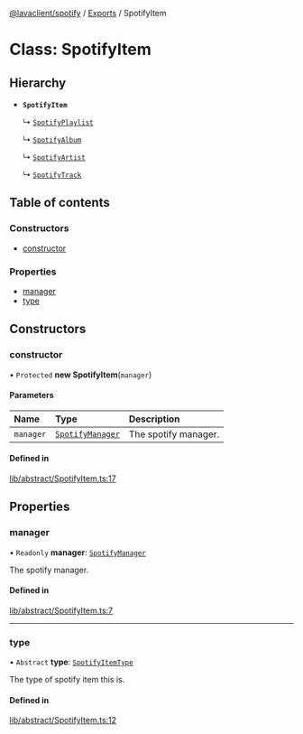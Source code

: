 [@lavaclient/spotify](../README.md) / [Exports](../modules.md) / SpotifyItem

# Class: SpotifyItem

## Hierarchy

- **`SpotifyItem`**

  ↳ [`SpotifyPlaylist`](SpotifyPlaylist.md)

  ↳ [`SpotifyAlbum`](SpotifyAlbum.md)

  ↳ [`SpotifyArtist`](SpotifyArtist.md)

  ↳ [`SpotifyTrack`](SpotifyTrack.md)

## Table of contents

### Constructors

- [constructor](SpotifyItem.md#constructor)

### Properties

- [manager](SpotifyItem.md#manager)
- [type](SpotifyItem.md#type)

## Constructors

### constructor

• `Protected` **new SpotifyItem**(`manager`)

#### Parameters

| Name | Type | Description |
| :------ | :------ | :------ |
| `manager` | [`SpotifyManager`](SpotifyManager.md) | The spotify manager. |

#### Defined in

[lib/abstract/SpotifyItem.ts:17](https://github.com/lavaclient/plugins/blob/122f37d/packages/spotify/src/lib/abstract/SpotifyItem.ts#L17)

## Properties

### manager

• `Readonly` **manager**: [`SpotifyManager`](SpotifyManager.md)

The spotify manager.

#### Defined in

[lib/abstract/SpotifyItem.ts:7](https://github.com/lavaclient/plugins/blob/122f37d/packages/spotify/src/lib/abstract/SpotifyItem.ts#L7)

___

### type

• `Abstract` **type**: [`SpotifyItemType`](../enums/SpotifyItemType.md)

The type of spotify item this is.

#### Defined in

[lib/abstract/SpotifyItem.ts:12](https://github.com/lavaclient/plugins/blob/122f37d/packages/spotify/src/lib/abstract/SpotifyItem.ts#L12)
